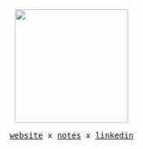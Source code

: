 <div align="center">
  <img src="https://github.com/Michael-Liendo/Michael-Liendo/assets/70660410/7f6662a8-e4c8-4668-9698-75ac8ed1d854" style="width: 200px;" />
</div>

<p align="center">
  <samp>
    <a href="https://michaelliendo.com">website</a> x
    <a href="https://michaelliendo.com/notes">notes</a> x
    <a href="https://www.linkedin.com/in/michaelliendo">linkedin</a>
  </samp>
</p>


<!--
**Michael-Liendo/Michael-Liendo** is a ✨ _special_ ✨ repository because its `README.md` (this file) appears on your GitHub profile.

Here are some ideas to get you started:

- 🔭 I’m currently working on ...
- 🌱 I’m currently learning ...
- 👯 I’m looking to collaborate on ...
- 🤔 I’m looking for help with ...
- 💬 Ask me about ...
- 📫 How to reach me: ...
- 😄 Pronouns: ...
- ⚡ Fun fact: ...
-->
